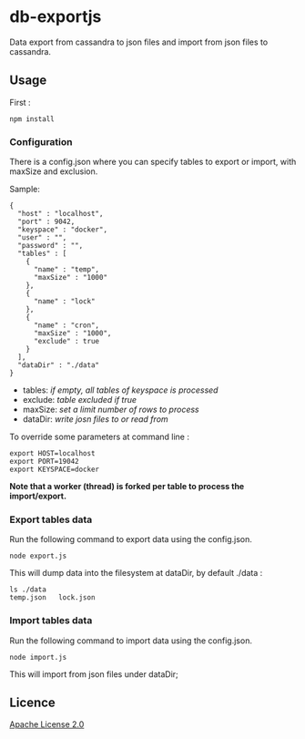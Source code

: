 # db-exportjs
Data export from cassandra to json files and import from json files to cassandra.


## Usage

First :
```
npm install
```

### Configuration

There is a config.json where you can specify tables to export or import, with maxSize and exclusion.

Sample:
```
{
  "host" : "localhost",
  "port" : 9042,
  "keyspace" : "docker",
  "user" : "",
  "password" : "",
  "tables" : [
    {
      "name" : "temp",
      "maxSize" : "1000"
    },
    {
      "name" : "lock"
    },
    {
      "name" : "cron",
      "maxSize" : "1000",
      "exclude" : true
    }
  ],
  "dataDir" : "./data"
}
```

* tables: _if empty, all tables of keyspace is processed_
* exclude: _table excluded if true_
* maxSize: _set a limit number of rows to process_
* dataDir: _write josn files to or read from_

To override some parameters at command line :

```
export HOST=localhost
export PORT=19042
export KEYSPACE=docker
```

**Note that a worker (thread) is forked per table to process the import/export.**

### Export tables data

Run the following command to export data using the config.json.
```
node export.js
```
This will dump data into the filesystem at dataDir, by default ./data :

```
ls ./data
temp.json	lock.json
```

### Import tables data

Run the following command to import data using the config.json.
```
node import.js
```

This will import from json files under dataDir;

## Licence

[Apache License 2.0](https://github.com/newlight77/cassandra-export-js/blob/master/LICENSE)
